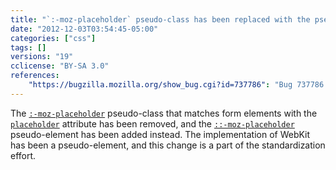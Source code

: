 ```yaml
---
title: "`:-moz-placeholder` pseudo-class has been replaced with the pseudo-element"
date: "2012-12-03T03:54:45-05:00"
categories: ["css"]
tags: []
versions: "19"
cclicense: "BY-SA 3.0"
references:
    "https://bugzilla.mozilla.org/show_bug.cgi?id=737786": "Bug 737786 – Switch from :-moz-placeholder to ::-moz-placeholder (pseudo-class to pseudo-element)"
---
```

The [`:-moz-placeholder`](https://developer.mozilla.org/en-US/docs/Web/CSS/:-moz-placeholder) pseudo-class that matches form elements with the [`placeholder`](https://developer.mozilla.org/en-US/docs/Web/HTML/Forms_in_HTML#The_placeholder_attribute) attribute has been removed, and the [`::-moz-placeholder`](https://developer.mozilla.org/en-US/docs/Web/CSS/::-moz-placeholder) pseudo-element has been added instead. The implementation of WebKit has been a pseudo-element, and this change is a part of the standardization effort.
